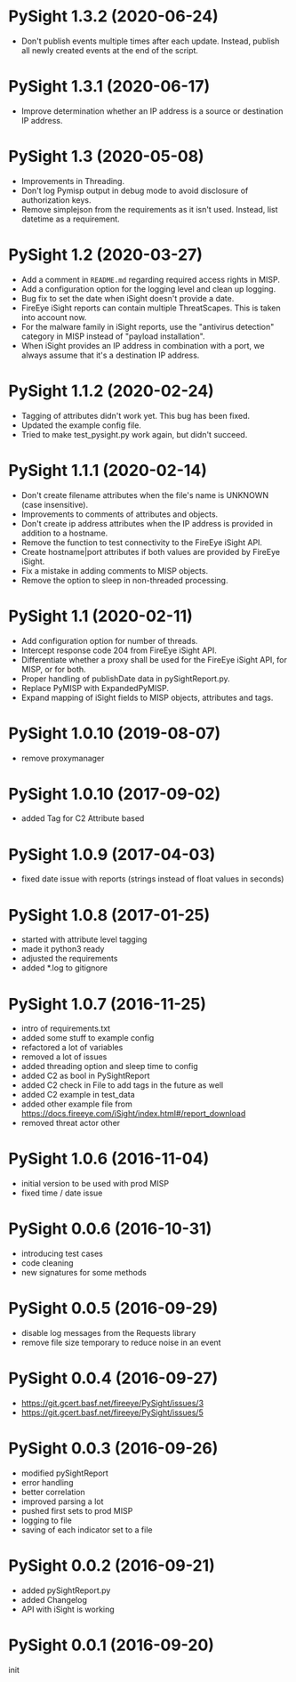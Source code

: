 
PySight 1.3.2 (2020-06-24)
===========================
- Don't publish events multiple times after each update. Instead, publish all newly created events at the end of the 
script.

PySight 1.3.1 (2020-06-17)
===========================
- Improve determination whether an IP address is a source or destination IP address.

PySight 1.3 (2020-05-08)
===========================
- Improvements in Threading.
- Don't log Pymisp output in debug mode to avoid disclosure of authorization keys.
- Remove simplejson from the requirements as it isn't used. Instead, list datetime as a requirement.

PySight 1.2 (2020-03-27)
===========================
- Add a comment in `README.md` regarding required access rights in MISP.
- Add a configuration option for the logging level and clean up logging.
- Bug fix to set the date when iSight doesn't provide a date.
- FireEye iSight reports can contain multiple ThreatScapes. This is taken into account now.
- For the malware family in iSight reports, use the "antivirus detection" category in MISP instead of 
"payload installation".
- When iSight provides an IP address in combination with a port, we always assume that it's a destination IP address.

PySight 1.1.2 (2020-02-24)
===========================
- Tagging of attributes didn't work yet. This bug has been fixed.
- Updated the example config file.
- Tried to make test_pysight.py work again, but didn't succeed.

PySight 1.1.1 (2020-02-14)
===========================
- Don't create filename attributes when the file's name is UNKNOWN (case insensitive).
- Improvements to comments of attributes and objects.
- Don't create ip address attributes when the IP address is provided in addition to a hostname.
- Remove the function to test connectivity to the FireEye iSight API.
- Create hostname|port attributes if both values are provided by FireEye iSight.
- Fix a mistake in adding comments to MISP objects.
- Remove the option to sleep in non-threaded processing.

PySight 1.1 (2020-02-11)
===========================
- Add configuration option for number of threads.
- Intercept response code 204 from FireEye iSight API.
- Differentiate whether a proxy shall be used for the FireEye iSight API, for MISP, or for both.
- Proper handling of publishDate data in pySightReport.py.
- Replace PyMISP with ExpandedPyMISP.
- Expand mapping of iSight fields to MISP objects, attributes and tags.

PySight 1.0.10 (2019-08-07)
===========================
- remove proxymanager

PySight 1.0.10 (2017-09-02)
===========================
- added Tag for C2 Attribute based

PySight 1.0.9 (2017-04-03)
===========================
- fixed date issue with reports (strings instead of float values in seconds)

PySight 1.0.8 (2017-01-25)
===========================
- started with attribute level tagging
- made it python3 ready
- adjusted the requirements
- added *.log to gitignore

PySight 1.0.7 (2016-11-25)
===========================
- intro of requirements.txt
- added some stuff to example config
- refactored a lot of variables
- removed a lot of issues
- added threading option and sleep time to config
- added C2 as bool in PySightReport
- added C2 check in File to add tags in the future as well
- added C2 example in test_data
- added other example file from https://docs.fireeye.com/iSight/index.html#/report_download
- removed threat actor other

PySight 1.0.6 (2016-11-04)
===========================
- initial version to be used with prod MISP
- fixed time / date issue

PySight 0.0.6 (2016-10-31)
===========================
- introducing test cases
- code cleaning
- new signatures for some methods

PySight 0.0.5 (2016-09-29)
===========================
- disable log messages from the Requests library
- remove file size temporary to reduce noise in an event

PySight 0.0.4 (2016-09-27)
===========================
- https://git.gcert.basf.net/fireeye/PySight/issues/3
- https://git.gcert.basf.net/fireeye/PySight/issues/5

PySight 0.0.3 (2016-09-26)
===========================
- modified pySightReport
- error handling
- better correlation
- improved parsing a lot
- pushed first sets to prod MISP
- logging to file
- saving of each indicator set to a file

PySight 0.0.2 (2016-09-21)
===========================
- added pySightReport.py
- added Changelog
- API with iSight is working

PySight 0.0.1 (2016-09-20)
===========================
init
